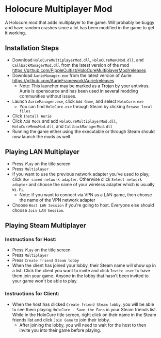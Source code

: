 # Holocure Multiplayer Mod
A Holocure mod that adds multiplayer to the game. Will probably be buggy and have random crashes since a lot has been modified in the game to get it working.
## Installation Steps
- Download `HoloCureMultiplayerMod.dll`, `HoloCureMenuMod.dll`, and `CallbackManagerMod.dll` from the latest version of the mod https://github.com/PippleCultist/HoloCureMultiplayerMod/releases
- Download `AurieManager.exe` from the latest version of Aurie https://github.com/AurieFramework/Aurie/releases
    - Note: This launcher may be marked as a Trojan by your antivirus. Aurie is opensource and has been used in several modding communities without issues.
- Launch `AurieManager.exe`, click `Add Game`, and select `HoloCure.exe`
    - You can find `HoloCure.exe` through Steam by clicking `Browse local files`
- Click `Install Aurie`
- Click `Add Mods` and add `HoloCureMultiplayerMod.dll`, `HoloCureMenuMod.dll`, and `CallbackManagerMod.dll`
- Running the game either using the executable or through Steam should now launch the mods as well
## Playing LAN Multiplayer
- Press `Play` on the title screen
- Press `Multiplayer`
- If you want to use the previous network adapter you've used to play, click `Use saved network adapter`. Otherwise click `Select network adapter` and choose the name of your wireless adapter which is usually `Wi-Fi`.
    - Note: If you want to connect via VPN as a LAN game, then choose the name of the VPN network adapter
- Choose `Host LAN Session` if you're going to host. Everyone else should choose `Join LAN Session`.
## Playing Steam Multiplayer
### Instructions for Host:
- Press `Play` on the title screen
- Press `Multiplayer`
- Press `Create friend Steam lobby`
- When the client has joined your lobby, their Steam name will show up in a list. Click the client you want to invite and click `Invite user` to have them join your game. Anyone in the lobby that hasn't been invited to your game won't be able to play.
### Instructions for Client:
- When the host has clicked `Create friend Steam lobby`, you will be able to see them playing `HoloCure - Save the Fans` in your Steam friends list. While in the HoloCure title screen, right click on their name in the Steam friends list and click `Join Game` to join their lobby.
    - After joining the lobby, you will need to wait for the host to then invite you into their game before playing.
